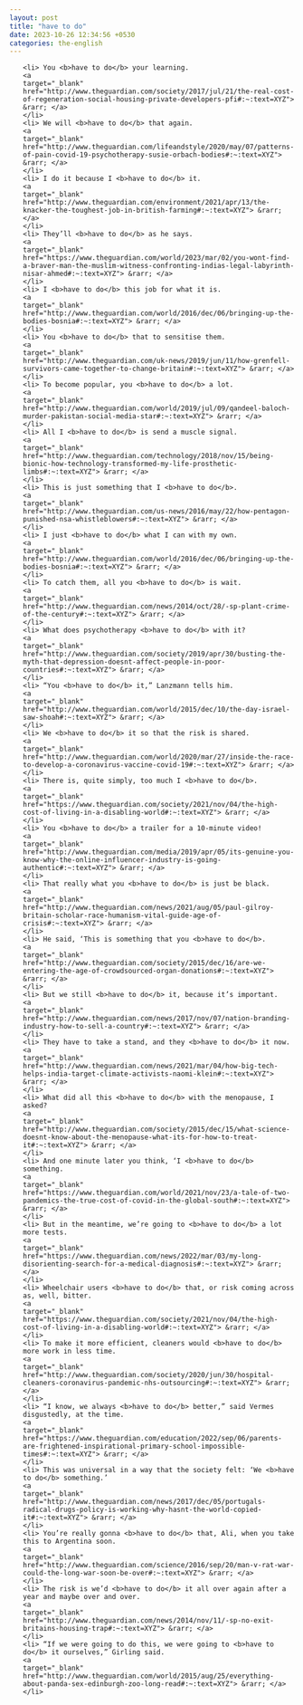 ```yaml
---
layout: post
title: "have to do"
date: 2023-10-26 12:34:56 +0530
categories: the-english
---
```

<ol>

    <li> You <b>have to do</b> your learning.
    <a 
    target="_blank" 
    href="http://www.theguardian.com/society/2017/jul/21/the-real-cost-of-regeneration-social-housing-private-developers-pfi#:~:text=XYZ"> &rarr; </a>
    </li>
    <li> We will <b>have to do</b> that again.
    <a 
    target="_blank" 
    href="http://www.theguardian.com/lifeandstyle/2020/may/07/patterns-of-pain-covid-19-psychotherapy-susie-orbach-bodies#:~:text=XYZ"> &rarr; </a>
    </li>
    <li> I do it because I <b>have to do</b> it.
    <a 
    target="_blank" 
    href="http://www.theguardian.com/environment/2021/apr/13/the-knacker-the-toughest-job-in-british-farming#:~:text=XYZ"> &rarr; </a>
    </li>
    <li> They’ll <b>have to do</b> as he says.
    <a 
    target="_blank" 
    href="https://www.theguardian.com/world/2023/mar/02/you-wont-find-a-braver-man-the-muslim-witness-confronting-indias-legal-labyrinth-nisar-ahmed#:~:text=XYZ"> &rarr; </a>
    </li>
    <li> I <b>have to do</b> this job for what it is.
    <a 
    target="_blank" 
    href="http://www.theguardian.com/world/2016/dec/06/bringing-up-the-bodies-bosnia#:~:text=XYZ"> &rarr; </a>
    </li>
    <li> You <b>have to do</b> that to sensitise them.
    <a 
    target="_blank" 
    href="http://www.theguardian.com/uk-news/2019/jun/11/how-grenfell-survivors-came-together-to-change-britain#:~:text=XYZ"> &rarr; </a>
    </li>
    <li> To become popular, you <b>have to do</b> a lot.
    <a 
    target="_blank" 
    href="http://www.theguardian.com/world/2019/jul/09/qandeel-baloch-murder-pakistan-social-media-star#:~:text=XYZ"> &rarr; </a>
    </li>
    <li> All I <b>have to do</b> is send a muscle signal.
    <a 
    target="_blank" 
    href="http://www.theguardian.com/technology/2018/nov/15/being-bionic-how-technology-transformed-my-life-prosthetic-limbs#:~:text=XYZ"> &rarr; </a>
    </li>
    <li> This is just something that I <b>have to do</b>.
    <a 
    target="_blank" 
    href="http://www.theguardian.com/us-news/2016/may/22/how-pentagon-punished-nsa-whistleblowers#:~:text=XYZ"> &rarr; </a>
    </li>
    <li> I just <b>have to do</b> what I can with my own.
    <a 
    target="_blank" 
    href="http://www.theguardian.com/world/2016/dec/06/bringing-up-the-bodies-bosnia#:~:text=XYZ"> &rarr; </a>
    </li>
    <li> To catch them, all you <b>have to do</b> is wait.
    <a 
    target="_blank" 
    href="http://www.theguardian.com/news/2014/oct/28/-sp-plant-crime-of-the-century#:~:text=XYZ"> &rarr; </a>
    </li>
    <li> What does psychotherapy <b>have to do</b> with it?
    <a 
    target="_blank" 
    href="http://www.theguardian.com/society/2019/apr/30/busting-the-myth-that-depression-doesnt-affect-people-in-poor-countries#:~:text=XYZ"> &rarr; </a>
    </li>
    <li> “You <b>have to do</b> it,” Lanzmann tells him.
    <a 
    target="_blank" 
    href="http://www.theguardian.com/world/2015/dec/10/the-day-israel-saw-shoah#:~:text=XYZ"> &rarr; </a>
    </li>
    <li> We <b>have to do</b> it so that the risk is shared.
    <a 
    target="_blank" 
    href="http://www.theguardian.com/world/2020/mar/27/inside-the-race-to-develop-a-coronavirus-vaccine-covid-19#:~:text=XYZ"> &rarr; </a>
    </li>
    <li> There is, quite simply, too much I <b>have to do</b>.
    <a 
    target="_blank" 
    href="https://www.theguardian.com/society/2021/nov/04/the-high-cost-of-living-in-a-disabling-world#:~:text=XYZ"> &rarr; </a>
    </li>
    <li> You <b>have to do</b> a trailer for a 10-minute video!
    <a 
    target="_blank" 
    href="http://www.theguardian.com/media/2019/apr/05/its-genuine-you-know-why-the-online-influencer-industry-is-going-authentic#:~:text=XYZ"> &rarr; </a>
    </li>
    <li> That really what you <b>have to do</b> is just be black.
    <a 
    target="_blank" 
    href="http://www.theguardian.com/news/2021/aug/05/paul-gilroy-britain-scholar-race-humanism-vital-guide-age-of-crisis#:~:text=XYZ"> &rarr; </a>
    </li>
    <li> He said, ‘This is something that you <b>have to do</b>.
    <a 
    target="_blank" 
    href="http://www.theguardian.com/society/2015/dec/16/are-we-entering-the-age-of-crowdsourced-organ-donations#:~:text=XYZ"> &rarr; </a>
    </li>
    <li> But we still <b>have to do</b> it, because it’s important.
    <a 
    target="_blank" 
    href="http://www.theguardian.com/news/2017/nov/07/nation-branding-industry-how-to-sell-a-country#:~:text=XYZ"> &rarr; </a>
    </li>
    <li> They have to take a stand, and they <b>have to do</b> it now.
    <a 
    target="_blank" 
    href="http://www.theguardian.com/news/2021/mar/04/how-big-tech-helps-india-target-climate-activists-naomi-klein#:~:text=XYZ"> &rarr; </a>
    </li>
    <li> What did all this <b>have to do</b> with the menopause, I asked?
    <a 
    target="_blank" 
    href="http://www.theguardian.com/society/2015/dec/15/what-science-doesnt-know-about-the-menopause-what-its-for-how-to-treat-it#:~:text=XYZ"> &rarr; </a>
    </li>
    <li> And one minute later you think, ‘I <b>have to do</b> something.
    <a 
    target="_blank" 
    href="https://www.theguardian.com/world/2021/nov/23/a-tale-of-two-pandemics-the-true-cost-of-covid-in-the-global-south#:~:text=XYZ"> &rarr; </a>
    </li>
    <li> But in the meantime, we’re going to <b>have to do</b> a lot more tests.
    <a 
    target="_blank" 
    href="https://www.theguardian.com/news/2022/mar/03/my-long-disorienting-search-for-a-medical-diagnosis#:~:text=XYZ"> &rarr; </a>
    </li>
    <li> Wheelchair users <b>have to do</b> that, or risk coming across as, well, bitter.
    <a 
    target="_blank" 
    href="https://www.theguardian.com/society/2021/nov/04/the-high-cost-of-living-in-a-disabling-world#:~:text=XYZ"> &rarr; </a>
    </li>
    <li> To make it more efficient, cleaners would <b>have to do</b> more work in less time.
    <a 
    target="_blank" 
    href="http://www.theguardian.com/society/2020/jun/30/hospital-cleaners-coronavirus-pandemic-nhs-outsourcing#:~:text=XYZ"> &rarr; </a>
    </li>
    <li> “I know, we always <b>have to do</b> better,” said Vermes disgustedly, at the time.
    <a 
    target="_blank" 
    href="https://www.theguardian.com/education/2022/sep/06/parents-are-frightened-inspirational-primary-school-impossible-times#:~:text=XYZ"> &rarr; </a>
    </li>
    <li> This was universal in a way that the society felt: ‘We <b>have to do</b> something.’
    <a 
    target="_blank" 
    href="http://www.theguardian.com/news/2017/dec/05/portugals-radical-drugs-policy-is-working-why-hasnt-the-world-copied-it#:~:text=XYZ"> &rarr; </a>
    </li>
    <li> You’re really gonna <b>have to do</b> that, Ali, when you take this to Argentina soon.
    <a 
    target="_blank" 
    href="http://www.theguardian.com/science/2016/sep/20/man-v-rat-war-could-the-long-war-soon-be-over#:~:text=XYZ"> &rarr; </a>
    </li>
    <li> The risk is we’d <b>have to do</b> it all over again after a year and maybe over and over.
    <a 
    target="_blank" 
    href="http://www.theguardian.com/news/2014/nov/11/-sp-no-exit-britains-housing-trap#:~:text=XYZ"> &rarr; </a>
    </li>
    <li> “If we were going to do this, we were going to <b>have to do</b> it ourselves,” Girling said.
    <a 
    target="_blank" 
    href="http://www.theguardian.com/world/2015/aug/25/everything-about-panda-sex-edinburgh-zoo-long-read#:~:text=XYZ"> &rarr; </a>
    </li>